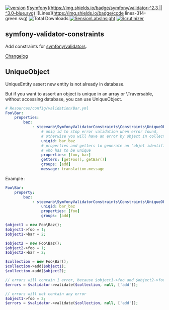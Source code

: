 [![version](https://img.shields.io/badge/version-1.0.1-green.svg)](https://github.com/steevanb/symfony-validator-constraints/tree/1.0.1)
[![symfony](https://img.shields.io/badge/symfony/validator-^2.3 || ^3.0-blue.svg)](https://symfony.com/)
![Lines](https://img.shields.io/badge/code lines-314-green.svg)
![Total Downloads](https://poser.pugx.org/steevanb/symfony-validator-constraints/downloads)
[![SensionLabsInsight](https://img.shields.io/badge/SensionLabsInsight-platinum-brightgreen.svg)](https://insight.sensiolabs.com/projects/f021d0ec-7046-4ad3-86ca-f1d85f5156f4/analyses/3)
[![Scrutinizer](https://scrutinizer-ci.com/g/steevanb/symfony-validator-constraints/badges/quality-score.png?b=master)](https://scrutinizer-ci.com/g/steevanb/symfony-validator-constraints/)

symfony-validator-constraints
-----------------------------

Add constraints for [symfony/validators](https://github.com/symfony/validator).

[Changelog](changelog.md)

UniqueObject
------------

UniqueEntity assert new entity is not already in database.

But if you want to assert an object is unique in an array or \Traversable, without accessing database, you can use UniqueObject.

```yml
# Resources/config/validation/Bar.yml
Foo\Bar:
    properties:
        baz:
            - steevanb\SymfonyValidatorConstraints\Constraints\UniqueObject:
                # uniq id to stop error validation when error found,
                # otherwise you will have an error by object in collection
                uniqid: bar_baz
                # properties and getters to generate an "objet identifier",
                # who has to be unique
                properties: [foo, bar]
                getters: [getFoo(), getBar()]
                groups: [add]
                message: translation.message
```
Example :

```yml
Foo\Bar:
    property:
        baz:
            - steevanb\SymfonyValidatorConstraints\Constraints\UniqueObject:
                uniqid: bar_baz
                properties: [foo]
                groups: [add]
```
```php
$object1 = new Foo\Baz();
$object1->foo = 1;
$object1->bar = 2;

$object2 = new Foo\Baz();
$object2->foo = 1;
$object2->bar = 2;

$collection = new Foo\Bar();
$collection->add($object1);
$collection->add($object2);

// errors will contain 1 error, because $object1->foo and $object2->foo are identicals
$errors = $validator->validate($collection, null, ['add']);

// errors will not contain any error
$object1->foo = 2;
$errors = $validator->validate($collection, null, ['add']);
```
